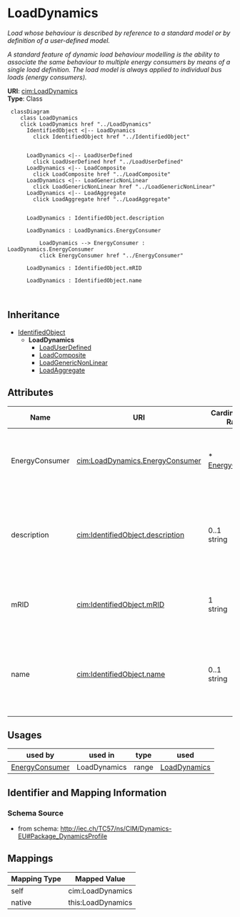 # LoadDynamics


_Load whose behaviour is described by reference to a standard model <font color="#0f0f0f">or by definition of a user-defined model.</font>_

_A standard feature of dynamic load behaviour modelling is the ability to associate the same behaviour to multiple energy consumers by means of a single load definition.  The load model is always applied to individual bus loads (energy consumers)._





**URI**: [cim:LoadDynamics](http://iec.ch/TC57/CIM100#LoadDynamics)<br />
**Type**: Class




```mermaid
 classDiagram
    class LoadDynamics
    click LoadDynamics href "../LoadDynamics"
      IdentifiedObject <|-- LoadDynamics
        click IdentifiedObject href "../IdentifiedObject"
      

      LoadDynamics <|-- LoadUserDefined
        click LoadUserDefined href "../LoadUserDefined"
      LoadDynamics <|-- LoadComposite
        click LoadComposite href "../LoadComposite"
      LoadDynamics <|-- LoadGenericNonLinear
        click LoadGenericNonLinear href "../LoadGenericNonLinear"
      LoadDynamics <|-- LoadAggregate
        click LoadAggregate href "../LoadAggregate"
      
      
      LoadDynamics : IdentifiedObject.description
        
      LoadDynamics : LoadDynamics.EnergyConsumer
        
          LoadDynamics --> EnergyConsumer : LoadDynamics.EnergyConsumer
          click EnergyConsumer href "../EnergyConsumer"
        
      LoadDynamics : IdentifiedObject.mRID
        
      LoadDynamics : IdentifiedObject.name
        
      
```





## Inheritance
* [IdentifiedObject](IdentifiedObject.md)
    * **LoadDynamics**
        * [LoadUserDefined](LoadUserDefined.md)
        * [LoadComposite](LoadComposite.md)
        * [LoadGenericNonLinear](LoadGenericNonLinear.md)
        * [LoadAggregate](LoadAggregate.md)



## Attributes


| Name | URI | Cardinality and Range | Description | Inheritance |
| ---  | --- | --- | --- | --- |
| EnergyConsumer | [cim:LoadDynamics.EnergyConsumer](http://iec.ch/TC57/CIM100#LoadDynamics.EnergyConsumer) | * <br />  [EnergyConsumer](EnergyConsumer.md)  | Energy consumer to which this dynamics load model applies | direct |
| description | [cim:IdentifiedObject.description](http://iec.ch/TC57/CIM100#IdentifiedObject.description) | 0..1 <br />  string  | The description is a free human readable text describing or naming the object | [IdentifiedObject](IdentifiedObject.md) |
| mRID | [cim:IdentifiedObject.mRID](http://iec.ch/TC57/CIM100#IdentifiedObject.mRID) | 1 <br />  string  | Master resource identifier issued by a model authority | [IdentifiedObject](IdentifiedObject.md) |
| name | [cim:IdentifiedObject.name](http://iec.ch/TC57/CIM100#IdentifiedObject.name) | 0..1 <br />  string  | The name is any free human readable and possibly non unique text naming the o... | [IdentifiedObject](IdentifiedObject.md) |





## Usages

| used by | used in | type | used |
| ---  | --- | --- | --- |
| [EnergyConsumer](EnergyConsumer.md) | LoadDynamics | range | [LoadDynamics](LoadDynamics.md) |






## Identifier and Mapping Information







### Schema Source


* from schema: http://iec.ch/TC57/ns/CIM/Dynamics-EU#Package_DynamicsProfile





## Mappings

| Mapping Type | Mapped Value |
| ---  | ---  |
| self | cim:LoadDynamics |
| native | this:LoadDynamics |




